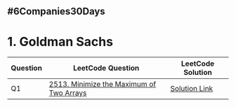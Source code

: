 #6Companies30Days
---
<h1>1. Goldman Sachs</h1>
<table>
    <thead>
      <tr>
        <th>Question</th>
        <th>LeetCode Question</th>
        <th>LeetCode Solution</th>
      </tr>
    </thead>
    <tbody>
      <tr>
        <td>Q1</td>
        <td><a href="https://leetcode.com/problems/minimize-the-maximum-of-two-arrays/description/">2513. Minimize the Maximum of Two Arrays</a></td>
        <td><a href="https://leetcode.com/problems/minimize-the-maximum-of-two-arrays/solutions/4495857/beats-100-goldman-sachs-easy-challenge/">Solution Link</a></td>
      </tr>
      <!-- Add more rows as needed -->
    </tbody>
  </table>
